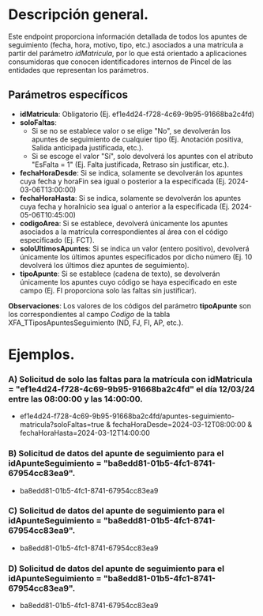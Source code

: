 # Descripción general.

Este endpoint proporciona información detallada de todos los apuntes de seguimiento (fecha, hora, motivo, tipo, etc.) asociados a una matrícula a partir del parámetro *idMatricula*, por lo que está orientado a aplicaciones consumidoras que conocen identificadores internos de Pincel de las entidades que representan los parámetros.  

## Parámetros específicos

* **idMatricula**: Obligatorio (Ej. ef1e4d24-f728-4c69-9b95-91668ba2c4fd)
* **soloFaltas**:
  * Si se no se establece valor o se elige "No", se devolverán los apuntes de seguimiento de cualquier tipo (Ej. Anotación positiva, Salida anticipada justificada, etc.).
  * Si se escoge el valor "Sí", solo devolverá los apuntes con el atributo "EsFalta = 1" (Ej. Falta justificada, Retraso sin justificar, etc.).
* **fechaHoraDesde**: Si se indica, solamente se devolverán los apuntes cuya fecha y horaFin sea igual o posterior a la especificada (Ej. 2024-03-06T13:00:00)
* **fechaHoraHasta**: Si se indica, solamente se devolverán los apuntes cuya fecha y horaInicio sea igual o anterior a la especificada (Ej. 2024-05-06T10:45:00)
* **codigoArea**: Si se establece, devolverá únicamente los apuntes asociados a la matrícula correspondientes al área con el código especificado (Ej. FCT).
* **soloUltimosApuntes**: Si se indica un valor (entero positivo), devolverá únicamente los últimos apuntes especificados por dicho número (Ej. 10 devolverá los últimos diez apuntes de seguimiento).
* **tipoApunte**: Si se establece (cadena de texto), se devolverán únicamente los apuntes cuyo código se haya especificado en este campo (Ej. FI proporciona solo las faltas sin justificar).

**Observaciones**:
Los valores de los códigos del parámetro **tipoApunte** son los correspondientes al campo *Codigo* de la tabla XFA_TTiposApuntesSeguimiento (ND, FJ, FI, AP, etc.).

# Ejemplos.
### A) Solicitud de solo las faltas para la matrícula con idMatricula = "ef1e4d24-f728-4c69-9b95-91668ba2c4fd" el día 12/03/24 entre las 08:00:00 y las 14:00:00.
* ef1e4d24-f728-4c69-9b95-91668ba2c4fd/apuntes-seguimiento-matricula?soloFaltas=true & fechaHoraDesde=2024-03-12T08:00:00 & fechaHoraHasta=2024-03-12T14:00:00

### B) Solicitud de datos del apunte de seguimiento para el idApunteSeguimiento = "ba8edd81-01b5-4fc1-8741-67954cc83ea9".
* ba8edd81-01b5-4fc1-8741-67954cc83ea9

### C) Solicitud de datos del apunte de seguimiento para el idApunteSeguimiento = "ba8edd81-01b5-4fc1-8741-67954cc83ea9".
* ba8edd81-01b5-4fc1-8741-67954cc83ea9

### D) Solicitud de datos del apunte de seguimiento para el idApunteSeguimiento = "ba8edd81-01b5-4fc1-8741-67954cc83ea9".
* ba8edd81-01b5-4fc1-8741-67954cc83ea9

